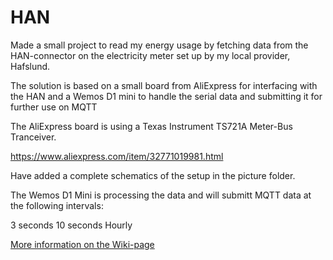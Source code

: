 HAN
===
Made a small project to read my energy usage by fetching data from the
HAN-connector on the electricity meter set up by my local provider, Hafslund.

The solution is based on a small board from AliExpress for interfacing with the HAN and a 
Wemos D1 mini to handle the serial data and submitting it for further use on MQTT

The AliExpress board is using a Texas Instrument TS721A Meter-Bus Tranceiver.

https://www.aliexpress.com/item/32771019981.html

Have added a complete schematics of the setup in the picture folder.

The Wemos D1 Mini is processing the data and will submitt MQTT data at the following intervals:

3 seconds
10 seconds
Hourly

<a href="https://github.com/ralmaas/HAN/wiki">More information on the Wiki-page</a>
